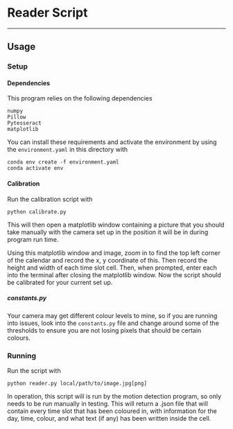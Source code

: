 # Reader Script

______________________________________________________________________

## Usage

### Setup

#### Dependencies

This program relies on the following dependencies

```
numpy
Pillow
Pytesseract
matplotlib
```

You can install these requirements and activate the environment by using the
`environment.yaml` in this directory with

```
conda env create -f environment.yaml
conda activate env
```

#### Calibration

Run the calibration script with

```
python calibrate.py
```

This will then open a matplotlib window containing a picture that you should
take manually with the camera set up in the position it will be in during program
run time.

Using this matplotlib window and image, zoom in to find the top left corner of the
calendar and record the x, y coordinate of this. Then record the height and width of
each time slot cell. Then, when prompted, enter each into the terminal after closing
the matplotlib window. Now the script should be calibrated for your current set up.

##### constants.py

Your camera may get different colour levels to mine, so if you are running into issues,
look into the `constants.py` file and change around some of the thresholds to ensure you
are not losing pixels that should be certain colours.

### Running

Run the script with

```
python reader.py local/path/to/image.jpg[png]
```

In operation, this script will is run by the motion detection program, so only needs
to be run manually in testing. This will return a .json file that will contain
every time slot that has been coloured in, with information for the day, time, colour,
and what text (if any) has been written inside the cell.
